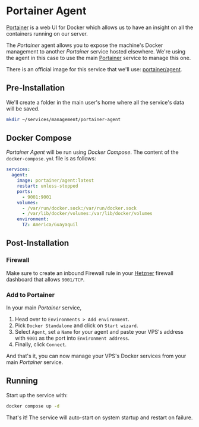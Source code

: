# Portainer Agent

[Portainer](https://www.portainer.io/) is a web UI for Docker which allows us to have an insight on all the containers running on our server.

The *Portainer* agent allows you to expose the machine's Docker management to another *Portainer* service hosted elsewhere. We're using the agent in this case to use
the main [Portainer](../../../linux/services/management/portainer.md) service to manage this one.

There is an official image for this service that we'll use: [portainer/agent](https://hub.docker.com/r/portainer/agent).

## Pre-Installation

We'll create a folder in the main user's home where all the service's data will be saved.

```bash
mkdir ~/services/management/portainer-agent
```

## Docker Compose

*Portainer Agent* will be run using *Docker Compose*. The content of the `docker-compose.yml` file is as follows:

```yaml
services:
  agent:
    image: portainer/agent:latest
    restart: unless-stopped
    ports:
      - 9001:9001
    volumes:
      - /var/run/docker.sock:/var/run/docker.sock
      - /var/lib/docker/volumes:/var/lib/docker/volumes
    environment:
      TZ: America/Guayaquil
```

## Post-Installation

### Firewall

Make sure to create an inbound Firewall rule in your [Hetzner](https://hetzner.com) firewall dashboard that allows `9001/TCP`.

### Add to Portainer

In your main *Portainer* service,

1. Head over to `Environments > Add environment`.
2. Pick `Docker Standalone` and click on `Start wizard`.
3. Select `Agent`, set a `Name` for your agent and paste your VPS's address with `9001` as the port into `Environment address`.
4. Finally, click `Connect`.

And that's it, you can now manage your VPS's Docker services from your main *Portainer* service.

## Running

Start up the service with:

```bash
docker compose up -d
```

That's it! The service will auto-start on system startup and restart on failure.
